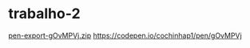 # trabalho-2
[pen-export-gOvMPVj.zip](https://github.com/cochinhaP1/trabalho-2/files/8664464/pen-export-gOvMPVj.zip)
https://codepen.io/cochinhap1/pen/gOvMPVj
